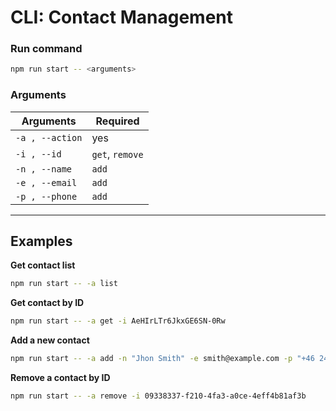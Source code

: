 # CLI: Contact Management

### **Run command**

```sh
npm run start -- <arguments>
```

### **Arguments**

| Arguments       | Required        |
| --------------- | --------------- |
| `-a , --action` | yes             |
| `-i , --id`     | `get`, `remove` |
| `-n , --name`   | `add`           |
| `-e , --email`  | `add`           |
| `-p , --phone`  | `add`           |

---

## **Examples**

**Get contact list**

```sh
npm run start -- -a list
```

**Get contact by ID**

```sh
npm run start -- -a get -i AeHIrLTr6JkxGE6SN-0Rw
```

**Add a new contact**

```sh
npm run start -- -a add -n "Jhon Smith" -e smith@example.com -p "+46 24 13 29"
```

**Remove a contact by ID**

```sh
npm run start -- -a remove -i 09338337-f210-4fa3-a0ce-4eff4b81af3b
```
